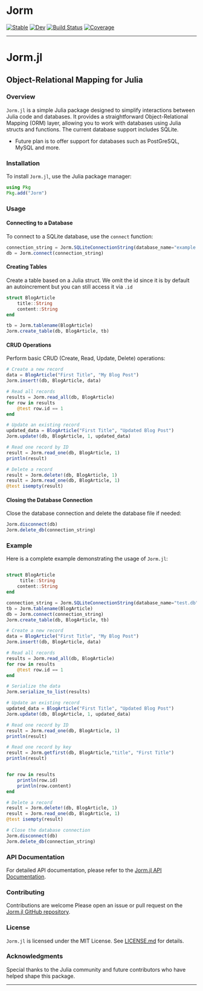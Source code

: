 # Jorm

[![Stable](https://img.shields.io/badge/docs-stable-blue.svg)](https://jcharistech.github.io/Jorm.jl/stable/)
[![Dev](https://img.shields.io/badge/docs-dev-blue.svg)](https://jcharistech.github.io/Jorm.jl/dev/)
[![Build Status](https://github.com/jcharistech/Jorm.jl/actions/workflows/CI.yml/badge.svg?branch=master)](https://github.com/jcharistech/Jorm.jl/actions/workflows/CI.yml?query=branch%3Amaster)
[![Coverage](https://codecov.io/gh/jcharistech/Jorm.jl/branch/master/graph/badge.svg)](https://codecov.io/gh/jcharistech/Jorm.jl)


---

# Jorm.jl
## Object-Relational Mapping for Julia

### Overview

`Jorm.jl` is a simple Julia package designed to simplify interactions between Julia code and databases. It provides a straightforward Object-Relational Mapping (ORM) layer, allowing you to work with databases using Julia structs and functions.
The current database support includes SQLite. 
+ Future  plan is to offer support for databases such as PostGreSQL, MySQL and more.

### Installation

To install `Jorm.jl`, use the Julia package manager:

```julia
using Pkg
Pkg.add("Jorm")
```

### Usage

#### Connecting to a Database

To connect to a SQLite database, use the `connect` function:

```julia
connection_string = Jorm.SQLiteConnectionString(database_name="example.db")
db = Jorm.connect(connection_string)
```

#### Creating Tables

Create a table based on a Julia struct. We omit the id since it is by default an autoincrement but you can still access it via `.id`

```julia
struct BlogArticle
    title::String
    content::String
end

tb = Jorm.tablename(BlogArticle)
Jorm.create_table(db, BlogArticle, tb)
```

#### CRUD Operations

Perform basic CRUD (Create, Read, Update, Delete) operations:

```julia
# Create a new record
data = BlogArticle("First Title", "My Blog Post")
Jorm.insert!(db, BlogArticle, data)

# Read all records
results = Jorm.read_all(db, BlogArticle)
for row in results
    @test row.id == 1
end

# Update an existing record
updated_data = BlogArticle("First Title", "Updated Blog Post")
Jorm.update!(db, BlogArticle, 1, updated_data)

# Read one record by ID
result = Jorm.read_one(db, BlogArticle, 1)
println(result)

# Delete a record
result = Jorm.delete!(db, BlogArticle, 1)
result = Jorm.read_one(db, BlogArticle, 1)
@test isempty(result)
```

#### Closing the Database Connection

Close the database connection and delete the database file if needed:

```julia
Jorm.disconnect(db)
Jorm.delete_db(connection_string)
```

### Example

Here is a complete example demonstrating the usage of `Jorm.jl`:

```julia

struct BlogArticle
     title::String
    content::String
end

connection_string = Jorm.SQLiteConnectionString(database_name="test.db")
tb = Jorm.tablename(BlogArticle)
db = Jorm.connect(connection_string)
Jorm.create_table(db, BlogArticle, tb)

# Create a new record
data = BlogArticle("First Title", "My Blog Post")
Jorm.insert!(db, BlogArticle, data)

# Read all records
results = Jorm.read_all(db, BlogArticle)
for row in results
    @test row.id == 1
end

# Serialize the data
Jorm.serialize_to_list(results)

# Update an existing record
updated_data = BlogArticle("First Title", "Updated Blog Post")
Jorm.update!(db, BlogArticle, 1, updated_data)

# Read one record by ID
result = Jorm.read_one(db, BlogArticle, 1)
println(result)

# Read one record by key
result = Jorm.getfirst(db, BlogArticle,"title", "First Title")
println(result)


for row in results
    println(row.id)
    println(row.content)
end

# Delete a record
result = Jorm.delete!(db, BlogArticle, 1)
result = Jorm.read_one(db, BlogArticle, 1)
@test isempty(result)

# Close the database connection
Jorm.disconnect(db)
Jorm.delete_db(connection_string)

```

### API Documentation

For detailed API documentation, please refer to the [Jorm.jl API Documentation](https://jcharistech.github.io/Jorm.jl).

### Contributing

Contributions are welcome Please open an issue or pull request on the [Jorm.jl GitHub repository](https://github.com/jcharistech/Jorm.jl).

### License

`Jorm.jl` is licensed under the MIT License. See [LICENSE.md](https://github.com/jcharistech/Jorm.jl/blob/main/LICENSE.md) for details.

### Acknowledgments

Special thanks to the Julia community and future contributors who have helped shape this package.

---
